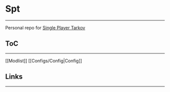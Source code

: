 # Spt

---

Personal repo for [Single Player Tarkov](https://sp-tarkov.com/) 

## ToC

---

[[Modlist]]
[[Configs/Config|Config]]

## Links

---